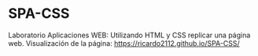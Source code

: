 # SPA-CSS
Laboratorio Aplicaciones WEB: Utilizando HTML y CSS replicar una página web.
Visualización de la página: https://ricardo2112.github.io/SPA-CSS/
